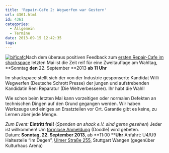 ```yaml
---
title: 'Repair-Cafe 2: Wegwerfen war Gestern'
url: 4361.html
id: 4361
categories:
  - Allgemein
  - Termine
date: 2013-09-15 12:42:35
tags:
---
```


[![bjficafc](https://blog.shackspace.de/wp-content/uploads/2013/09/bjficafc-300x141.png)](https://blog.shackspace.de/wp-content/uploads/2013/09/bjficafc.png)Nach dem überaus positiven Feedback zum [ersten Repair-Cafe im shackspace](https://blog.shackspace.de/?p=4085) letzten Mai ist die Zeit reif für eine Zweitauflage am Wahltag, **Sonntag **den** 22\. September **2013 **ab 11 Uhr**

Im shackspace stellt sich der von der Industrie gesponserte Kandidat Willi Wegwerfen (Deutsche Schrott Presse) der jungen und aufstrebenden Kandidatin Reni Reparatur (Die Weltverbesserer).
Ihr habt die Wahl!

Wie schon beim letzten Mal kann vorzeitigen oder normalen Defekten an technischen Dingen auf den Grund gegangen werden. Wir haben Werkzeuge und einiges an Ersatzteilen vor Ort. Garantie gibt es keine, zu Lernen aber jede Menge.

_Zum Event:_
**Eintritt frei!** (_Spenden an shack e.V. sind gerne gesehen_) Jeder ist willkommen! Um [formlose Anmeldung](http://doodle.com/b3596wktfrg5h3eu) (Doodle) wird gebeten.
Datum: **Sonntag, 22\. September 2013**, ab **11:00 ****Uhr**
Anfahrt: U4/U9 Haltestelle “Im Degen”, [Ulmer Straße 255](https://blog.shackspace.de/?page_id=713), Stuttgart Wangen (gegenüber Kulturhaus Arena)